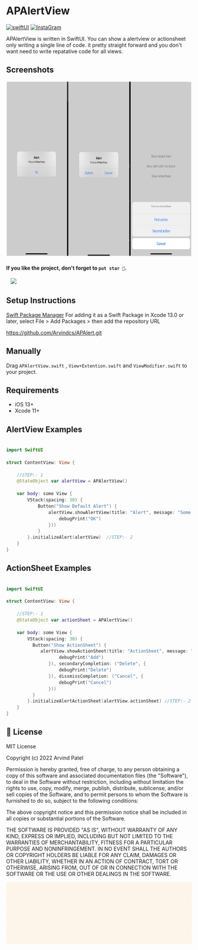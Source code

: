 APAlertView
=============

[![swiftUI](https://img.shields.io/badge/SWIFTUI-green)](https://developer.apple.com/documentation/swiftui)
[![InstaGram](https://img.shields.io/badge/Instagram-CodewithArvind-brightgreen)](https://www.instagram.com/arvind_iosdev)


APAlertView is written in SwiftUI. You can show a alertview or actionsheet only writing a single line of code. it pretty straight forward and you don't want need to write repatative code for all views.

Screenshots
---------
<img src="https://github.com/Arvindcs/APAlertView/blob/main/images/screenshot.png" width="700" height="475"/>


#### If you like the project, don't forget to `put star 🌟`.

</a>&nbsp;&nbsp;&nbsp;<a href="https://paypal.me/arvindp07" target="_blank"><img src="https://img.shields.io/badge/Donate-informational?style=for-the-badge&logo=paypal&logoColor=white" ></a>

Setup Instructions
------------------
[Swift Package Manager](https://www.swift.org/getting-started/#package-manager)
For adding it as a Swift Package in Xcode 13.0 or later, select File > Add Packages > then add the repository URL 

https://github.com/Arvindcs/APAlert.git

## Manually

Drag `APAlertView.swift` , `View+Extention.swift` and  `ViewModifier.swift` to your project.

## Requirements
* iOS 13+
* Xcode 11+

AlertView Examples
---------
```swift

import SwiftUI

struct ContentView: View {
    
    //STEP:- 1
    @StateObject var alertView = APAlertView()

    var body: some View {
        VStack(spacing: 30) {
            Button("Show Default Alert") {
                alertView.showAlertView(title: "Alert", message: "Some Message", primaryCompletion: ("OK", {
                    debugPrint("OK")
                }))
            }
        }.initializeAlert(alertView)  //STEP:- 2
    }
}

```

ActionSheet Examples
---------
```swift

import SwiftUI

struct ContentView: View {
    
    //STEP:- 1
    @StateObject var actionSheet = APAlertView()

    var body: some View {
        VStack(spacing: 30) {
          Button("Show ActionSheet") {
             alertView.showActionSheet(title: "ActionSheet", message: "Message" , primaryCompletion: ("Add", {
                    debugPrint("Add")
                }), secondaryCompletion: ("Delete", {
                    debugPrint("Delete")
                }), dissmissCompletion: ("Cancel", {
                    debugPrint("Cancel")
                }))
          }
        }.initializeAlertActionSheet(alertView.actionSheet) //STEP:- 2
    }
}

```

## 📃 License

MIT License

Copyright (c) 2022 Arvind Patel

Permission is hereby granted, free of charge, to any person obtaining a copy
of this software and associated documentation files (the "Software"), to deal
in the Software without restriction, including without limitation the rights
to use, copy, modify, merge, publish, distribute, sublicense, and/or sell
copies of the Software, and to permit persons to whom the Software is
furnished to do so, subject to the following conditions:

The above copyright notice and this permission notice shall be included in all
copies or substantial portions of the Software.

THE SOFTWARE IS PROVIDED "AS IS", WITHOUT WARRANTY OF ANY KIND, EXPRESS OR
IMPLIED, INCLUDING BUT NOT LIMITED TO THE WARRANTIES OF MERCHANTABILITY,
FITNESS FOR A PARTICULAR PURPOSE AND NONINFRINGEMENT. IN NO EVENT SHALL THE
AUTHORS OR COPYRIGHT HOLDERS BE LIABLE FOR ANY CLAIM, DAMAGES OR OTHER
LIABILITY, WHETHER IN AN ACTION OF CONTRACT, TORT OR OTHERWISE, ARISING FROM,
OUT OF OR IN CONNECTION WITH THE SOFTWARE OR THE USE OR OTHER DEALINGS IN THE
SOFTWARE.

<img src="https://github.com/Arvindcs/APAlertView/blob/main/images/banner.gif"></a>
